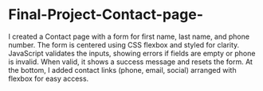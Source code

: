 # Final-Project-Contact-page-
I created a Contact page with a form for first name, last name, and phone number. The form is centered using CSS flexbox and styled for clarity. JavaScript validates the inputs, showing errors if fields are empty or phone is invalid. When valid, it shows a success message and resets the form. At the bottom, I added contact links (phone, email, social) arranged with flexbox for easy access.
